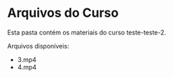 # Arquivos do Curso

Esta pasta contém os materiais do curso teste-teste-2.

Arquivos disponíveis:
- 3.mp4
- 4.mp4